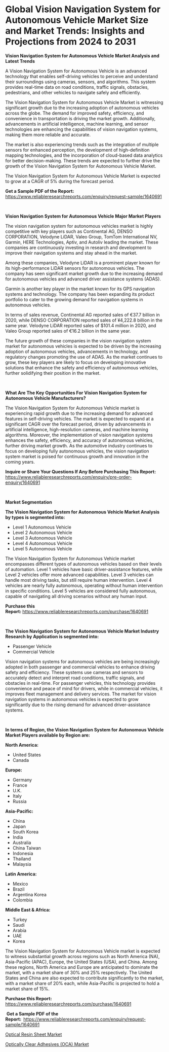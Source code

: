 <p><h1>Global Vision Navigation System for Autonomous Vehicle Market Size and Market Trends: Insights and Projections from 2024 to 2031</h1></p><p><strong>Vision Navigation System for Autonomous Vehicle Market Analysis and Latest Trends</strong></p>
<p><p>A Vision Navigation System for Autonomous Vehicle is an advanced technology that enables self-driving vehicles to perceive and understand their surroundings using cameras, sensors, and algorithms. This system provides real-time data on road conditions, traffic signals, obstacles, pedestrians, and other vehicles to navigate safely and efficiently. </p><p>The Vision Navigation System for Autonomous Vehicle Market is witnessing significant growth due to the increasing adoption of autonomous vehicles across the globe. The demand for improved safety, efficiency, and convenience in transportation is driving the market growth. Additionally, advancements in artificial intelligence, machine learning, and sensor technologies are enhancing the capabilities of vision navigation systems, making them more reliable and accurate.</p><p>The market is also experiencing trends such as the integration of multiple sensors for enhanced perception, the development of high-definition mapping technologies, and the incorporation of cloud-based data analytics for better decision-making. These trends are expected to further drive the growth of the Vision Navigation System for Autonomous Vehicle Market.</p><p>The Vision Navigation System for Autonomous Vehicle Market is expected to grow at a CAGR of 5% during the forecast period.</p></p>
<p><strong>Get a Sample PDF of the Report:&nbsp;</strong> <a href="https://www.reliableresearchreports.com/enquiry/request-sample/1640691">https://www.reliableresearchreports.com/enquiry/request-sample/1640691</a></p>
<p>&nbsp;</p>
<p><strong>Vision Navigation System for Autonomous Vehicle Major Market Players</strong></p>
<p><p>The vision navigation system for autonomous vehicles market is highly competitive with key players such as Continental AG, DENSO CORPORATION, Velodyne LiDAR, Valeo Group, TomTom International NV, Garmin, HERE Technologies, Aptiv, and Autoliv leading the market. These companies are continuously investing in research and development to improve their navigation systems and stay ahead in the market.</p><p>Among these companies, Velodyne LiDAR is a prominent player known for its high-performance LiDAR sensors for autonomous vehicles. The company has seen significant market growth due to the increasing demand for autonomous vehicles and advanced driver assistance systems (ADAS).</p><p>Garmin is another key player in the market known for its GPS navigation systems and technology. The company has been expanding its product portfolio to cater to the growing demand for navigation systems in autonomous vehicles.</p><p>In terms of sales revenue, Continental AG reported sales of €37.7 billion in 2020, while DENSO CORPORATION reported sales of ¥4,222.8 billion in the same year. Velodyne LiDAR reported sales of $101.4 million in 2020, and Valeo Group reported sales of €16.2 billion in the same year.</p><p>The future growth of these companies in the vision navigation system market for autonomous vehicles is expected to be driven by the increasing adoption of autonomous vehicles, advancements in technology, and regulatory changes promoting the use of ADAS. As the market continues to grow, these key players are likely to focus on developing innovative solutions that enhance the safety and efficiency of autonomous vehicles, further solidifying their position in the market.</p></p>
<p>&nbsp;</p>
<p><strong>What Are The Key Opportunities For Vision Navigation System for Autonomous Vehicle Manufacturers?</strong></p>
<p><p>The Vision Navigation System for Autonomous Vehicle market is experiencing rapid growth due to the increasing demand for advanced features in self-driving vehicles. The market is expected to expand at a significant CAGR over the forecast period, driven by advancements in artificial intelligence, high-resolution cameras, and machine learning algorithms. Moreover, the implementation of vision navigation systems enhances the safety, efficiency, and accuracy of autonomous vehicles, further driving market growth. As the automotive industry continues to focus on developing fully autonomous vehicles, the vision navigation system market is poised for continuous growth and innovation in the coming years.</p></p>
<p><strong>Inquire or Share Your Questions If Any Before Purchasing This Report:</strong> <a href="https://www.reliableresearchreports.com/enquiry/pre-order-enquiry/1640691">https://www.reliableresearchreports.com/enquiry/pre-order-enquiry/1640691</a></p>
<p>&nbsp;</p>
<p><strong>Market Segmentation</strong></p>
<p><strong>The Vision Navigation System for Autonomous Vehicle Market Analysis by types is segmented into:</strong></p>
<p><ul><li>Level 1 Autonomous Vehicle</li><li>Level 2 Autonomous Vehicle</li><li>Level 3 Autonomous Vehicle</li><li>Level 4 Autonomous Vehicle</li><li>Level 5 Autonomous Vehicle</li></ul></p>
<p><p>The Vision Navigation System for Autonomous Vehicle market encompasses different types of autonomous vehicles based on their levels of automation. Level 1 vehicles have basic driver-assistance features, while Level 2 vehicles offer more advanced capabilities. Level 3 vehicles can handle most driving tasks, but still require human intervention. Level 4 vehicles are nearly fully autonomous, operating without human intervention in specific conditions. Level 5 vehicles are considered fully autonomous, capable of navigating all driving scenarios without any human input.</p></p>
<p><strong>Purchase this Report:&nbsp;</strong><a href="https://www.reliableresearchreports.com/purchase/1640691">https://www.reliableresearchreports.com/purchase/1640691</a></p>
<p>&nbsp;</p>
<p><strong>The Vision Navigation System for Autonomous Vehicle Market Industry Research by Application is segmented into:</strong></p>
<p><ul><li>Passenger Vehicle</li><li>Commercial Vehicle</li></ul></p>
<p><p>Vision navigation systems for autonomous vehicles are being increasingly adopted in both passenger and commercial vehicles to enhance driving safety and efficiency. These systems use cameras and sensors to accurately detect and interpret road conditions, traffic signals, and obstacles in real-time. For passenger vehicles, this technology provides convenience and peace of mind for drivers, while in commercial vehicles, it improves fleet management and delivery services. The market for vision navigation systems in autonomous vehicles is expected to grow significantly due to the rising demand for advanced driver-assistance systems.</p></p>
<p>&nbsp;</p>
<p><strong>In terms of Region, the Vision Navigation System for Autonomous Vehicle Market Players available by Region are:</strong></p>
<p>
    <p> <strong> North America: </strong>
        <ul>
            <li>United States</li>
            <li>Canada</li>
        </ul>
        </p> 
    <p> <strong> Europe: </strong>
        <ul>
            <li>Germany</li>
            <li>France</li>
            <li>U.K.</li>
            <li>Italy</li>
            <li>Russia</li>
        </ul>
        </p> 
    <p> <strong> Asia-Pacific: </strong>
        <ul>
            <li>China</li>
            <li>Japan</li>
            <li>South Korea</li>
            <li>India</li>
            <li>Australia</li>
            <li>China Taiwan</li>
            <li>Indonesia</li>
            <li>Thailand</li>
            <li>Malaysia</li>
        </ul>
        </p> 
    <p> <strong> Latin America: </strong>
        <ul>
            <li>Mexico</li>
            <li>Brazil</li>
            <li>Argentina Korea</li>
            <li>Colombia</li>
        </ul>
        </p> 
    <p> <strong> Middle East & Africa: </strong>
        <ul>
            <li>Turkey</li>
            <li>Saudi</li>
            <li>Arabia</li>
            <li>UAE</li>
            <li>Korea</li>
        </ul>
    </p>
    </p>
<p><p>The Vision Navigation System for Autonomous Vehicle market is expected to witness substantial growth across regions such as North America (NA), Asia-Pacific (APAC), Europe, the United States (USA), and China. Among these regions, North America and Europe are anticipated to dominate the market, with a market share of 30% and 25% respectively. The United States and China are also expected to contribute significantly to the market, with a market share of 20% each, while Asia-Pacific is projected to hold a market share of 15%.</p></p>
<p><strong>Purchase this Report: </strong><a href="https://www.reliableresearchreports.com/purchase/1640691">https://www.reliableresearchreports.com/purchase/1640691</a></p>
<p>&nbsp;<strong>Get a Sample PDF of the Report:&nbsp;&nbsp;</strong><a href="https://www.reliableresearchreports.com/enquiry/request-sample/1640691">https://www.reliableresearchreports.com/enquiry/request-sample/1640691</a></p>
<p><strong></strong></p>
<p><p><a href="https://github.com/lababdou/Market-Research-Report-List-1/blob/main/optical-resin-sheet-market.md">Optical Resin Sheet Market</a></p><p><a href="https://github.com/derrinmiltonellis35gcl/Market-Research-Report-List-1/blob/main/optically-clear-adhesives-oca-market.md">Optically Clear Adhesives (OCA) Market</a></p></p>